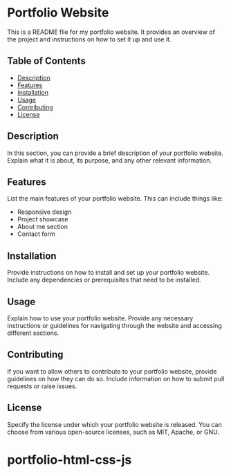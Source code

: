 # Portfolio Website

This is a README file for my portfolio website. It provides an overview of the project and instructions on how to set it up and use it.

## Table of Contents

- [Description](#description)
- [Features](#features)
- [Installation](#installation)
- [Usage](#usage)
- [Contributing](#contributing)
- [License](#license)

## Description

In this section, you can provide a brief description of your portfolio website. Explain what it is about, its purpose, and any other relevant information.

## Features

List the main features of your portfolio website. This can include things like:

- Responsive design
- Project showcase
- About me section
- Contact form

## Installation

Provide instructions on how to install and set up your portfolio website. Include any dependencies or prerequisites that need to be installed.

## Usage

Explain how to use your portfolio website. Provide any necessary instructions or guidelines for navigating through the website and accessing different sections.

## Contributing

If you want to allow others to contribute to your portfolio website, provide guidelines on how they can do so. Include information on how to submit pull requests or raise issues.

## License

Specify the license under which your portfolio website is released. You can choose from various open-source licenses, such as MIT, Apache, or GNU.
# portfolio-html-css-js
